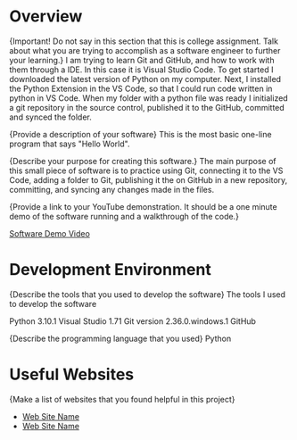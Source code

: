 # Overview

{Important!  Do not say in this section that this is college assignment.  Talk about what you are trying to accomplish as a software engineer to further your learning.}
I am trying to learn Git and GitHub, and how to work with them through a IDE. In this case it is Visual Studio Code.
To get started I downloaded the latest version of Python on my computer. Next, I installed the Python Extension in the VS Code, so that I could run code written in python in VS Code. When my folder with a python file was ready I initialized a git repository in the source control, published it to the GitHub, committed and synced the folder.

{Provide a description of your software}
This is the most basic one-line program that says "Hello World".

{Describe your purpose for creating this software.}
The main purpose of this small piece of software is to practice using Git, connecting it to the VS Code, adding a folder to Git, publishing it the on GitHub in a new repository, committing, and syncing any changes made in the files. 

{Provide a link to your YouTube demonstration.  It should be a one minute demo of the software running and a walkthrough of the code.}

[Software Demo Video](http://youtube.link.goes.here)

# Development Environment

{Describe the tools that you used to develop the software}
The tools I used to develop the software

Python 3.10.1
Visual Studio 1.71
Git version 2.36.0.windows.1
GitHub


{Describe the programming language that you used}
Python

# Useful Websites

{Make a list of websites that you found helpful in this project}
* [Web Site Name](http://url.link.goes.here)
* [Web Site Name](http://url.link.goes.here)